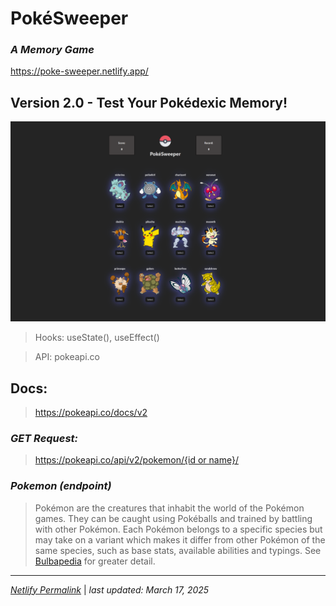 # PokéSweeper
### *A Memory Game*
https://poke-sweeper.netlify.app/

## Version 2.0 - Test Your Pokédexic Memory!
![PokéSweeper Version 2.0](src/assets/pokesweeper_v2.png)

> Hooks: useState(), useEffect()

> API: pokeapi.co

## Docs:
> https://pokeapi.co/docs/v2

### *GET Request:*
> [https://pokeapi.co/api/v2/pokemon/{id or name}/](https://pokeapi.co/api/v2/pokemon/1/)

### *Pokemon (endpoint)*
> Pokémon are the creatures that inhabit the world of the Pokémon games. They can be caught using Pokéballs and trained by battling with other Pokémon. Each Pokémon belongs to a specific species but may take on a variant which makes it differ from other Pokémon of the same species, such as base stats, available abilities and typings. See [Bulbapedia](http://bulbapedia.bulbagarden.net/wiki/Pok%C3%A9mon_(species)) for greater detail.

---
*[Netlify Permalink](https://poke-sweeper.netlify.app/)* | *last updated: March 17, 2025*
